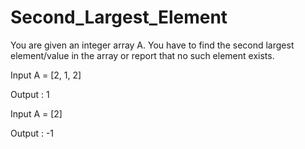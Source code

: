 # Second_Largest_Element

You are given an integer array A. You have to find the second largest element/value in the array or report that no such element exists.

Input
A = [2, 1, 2]

Output :
 1

Input
A = [2]

Output :
 -1
